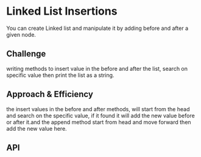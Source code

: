 # Linked List Insertions


You can create Linked list and manipulate it by adding before and after a given node.

## Challenge

writing methods to insert value in the before and after the list, search on specific value then print the list as a string.

## Approach & Efficiency

the insert values in the before and after methods, will start from the head and search on the specific value, 
if it found it will add the new value before or after it.and the append method start from head and move forward 
then add the new value here.

## API
